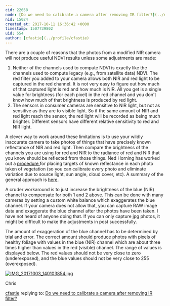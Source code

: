 ```yaml
---
cid: 22658
node: [Do we need to calibrate a camera after removing IR filter?](../notes/KushalKC/10-11-2017/do-we-need-to-calibrate-a-camera-after-removing-ir-filter)
nid: 15024
created_at: 2017-10-11 16:36:42 +0000
timestamp: 1507739802
uid: 554
author: [cfastie](../profile/cfastie)
---
```


There are a couple of reasons that the photos from a modified NIR camera will not produce useful NDVI results unless some adjustments are made:

1. Neither of the channels used to compute NDVI is exactly like the channels used to compute legacy (e.g., from satellite data) NDVI. The red filter you added to your camera allows both NIR and red light to be captured in the red channel. It is not very easy to figure out how much of that captured light is red and how much is NIR. All you get is a single value for brightness (for each pixel) in the red channel and you don't know how much of that brightness is produced by red light.
2. The sensors in consumer cameras are sensitive to NIR light, but not as sensitive as they are to visible light. So if the same amount of NIR and red light reach the sensor, the red light will be recorded as being much brighter. Different sensors have different relative sensitivity to red and NIR light.

A clever way to work around these limitations is to use your wildly inaccurate camera to take photos of things that have precisely known reflectance of NIR and red light. Then compare the brightness of the channels you are using for red and NIR to the radiance of red and NIR that you know should be reflected from those things. Ned Horning has worked out a [procedure ](https://publiclab.org/notes/nedhorning/07-22-2015/introducing-the-calibration-plugin-for-imagej-fiji)for placing targets of known reflectance in each photo taken of vegetation (so you can calibrate every photo and eliminate variation due to source light, sun angle, cloud cover, etc). A summary of the general approach is [here](https://publiclab.org/notes/cfastie/05-01-2016/calibration-cogitation).

A cruder workaround is to just increase the brightness of the blue (NIR) channel to compensate for both 1 and 2 above. This can be done with many cameras by setting a custom white balance which exaggerates the blue channel. If your camera does not allow that, you can capture RAW image data and exaggerate the blue channel after the photos have been taken. I have not heard of anyone doing that. If you can only capture jpg photos, it might be difficult to make the adjustments in post successfully. 

The amount of exaggeration of the blue channel has to be determined by trial and error. The correct amount should produce photos with pixels of healthy foliage with values in the blue (NIR) channel which are about three times higher than values in the red (visible) channel. The range of values is displayed below. The red values should not be very close to zero (underexposed), and the blue values should not be very close to 255 (overexposed).

[![IMG_20171003_140103854.jpg](https://publiclab.org/system/images/photos/000/000/542/medium/tuples.JPG)](https://publiclab.org/system/images/photos/000/000/542/original/tuples.JPG)  

Chris

[cfastie](../profile/cfastie) replying to: [Do we need to calibrate a camera after removing IR filter?](../notes/KushalKC/10-11-2017/do-we-need-to-calibrate-a-camera-after-removing-ir-filter)

